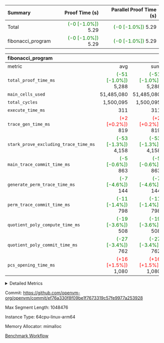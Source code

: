 | Summary | Proof Time (s) | Parallel Proof Time (s) |
|:---|---:|---:|
| Total | <span style='color: green'>(-0 [-1.0%])</span> 5.29 | <span style='color: green'>(-0 [-1.0%])</span> 5.29 |
| fibonacci_program | <span style='color: green'>(-0 [-1.0%])</span> 5.29 | <span style='color: green'>(-0 [-1.0%])</span> 5.29 |


| fibonacci_program |||||
|:---|---:|---:|---:|---:|
|metric|avg|sum|max|min|
| `total_proof_time_ms ` | <span style='color: green'>(-51 [-1.0%])</span> 5,288 | <span style='color: green'>(-51 [-1.0%])</span> 5,288 | <span style='color: green'>(-51 [-1.0%])</span> 5,288 | <span style='color: green'>(-51 [-1.0%])</span> 5,288 |
| `main_cells_used     ` |  51,485,080 |  51,485,080 |  51,485,080 |  51,485,080 |
| `total_cycles        ` |  1,500,095 |  1,500,095 |  1,500,095 |  1,500,095 |
| `execute_time_ms     ` |  311 |  311 |  311 |  311 |
| `trace_gen_time_ms   ` | <span style='color: red'>(+2 [+0.2%])</span> 819 | <span style='color: red'>(+2 [+0.2%])</span> 819 | <span style='color: red'>(+2 [+0.2%])</span> 819 | <span style='color: red'>(+2 [+0.2%])</span> 819 |
| `stark_prove_excluding_trace_time_ms` | <span style='color: green'>(-53 [-1.3%])</span> 4,158 | <span style='color: green'>(-53 [-1.3%])</span> 4,158 | <span style='color: green'>(-53 [-1.3%])</span> 4,158 | <span style='color: green'>(-53 [-1.3%])</span> 4,158 |
| `main_trace_commit_time_ms` | <span style='color: green'>(-5 [-0.6%])</span> 863 | <span style='color: green'>(-5 [-0.6%])</span> 863 | <span style='color: green'>(-5 [-0.6%])</span> 863 | <span style='color: green'>(-5 [-0.6%])</span> 863 |
| `generate_perm_trace_time_ms` | <span style='color: green'>(-7 [-4.6%])</span> 144 | <span style='color: green'>(-7 [-4.6%])</span> 144 | <span style='color: green'>(-7 [-4.6%])</span> 144 | <span style='color: green'>(-7 [-4.6%])</span> 144 |
| `perm_trace_commit_time_ms` | <span style='color: green'>(-11 [-1.4%])</span> 798 | <span style='color: green'>(-11 [-1.4%])</span> 798 | <span style='color: green'>(-11 [-1.4%])</span> 798 | <span style='color: green'>(-11 [-1.4%])</span> 798 |
| `quotient_poly_compute_time_ms` | <span style='color: green'>(-19 [-3.6%])</span> 508 | <span style='color: green'>(-19 [-3.6%])</span> 508 | <span style='color: green'>(-19 [-3.6%])</span> 508 | <span style='color: green'>(-19 [-3.6%])</span> 508 |
| `quotient_poly_commit_time_ms` | <span style='color: green'>(-27 [-3.4%])</span> 762 | <span style='color: green'>(-27 [-3.4%])</span> 762 | <span style='color: green'>(-27 [-3.4%])</span> 762 | <span style='color: green'>(-27 [-3.4%])</span> 762 |
| `pcs_opening_time_ms ` | <span style='color: red'>(+16 [+1.5%])</span> 1,080 | <span style='color: red'>(+16 [+1.5%])</span> 1,080 | <span style='color: red'>(+16 [+1.5%])</span> 1,080 | <span style='color: red'>(+16 [+1.5%])</span> 1,080 |



<details>
<summary>Detailed Metrics</summary>

| group | num_segments | keygen_time_ms | commit_exe_time_ms |
| --- | --- | --- | --- |
| fibonacci_program | 1 | 403 | 5 | 

| group | air_name | quotient_deg | interactions | constraints |
| --- | --- | --- | --- | --- |
| fibonacci_program | AccessAdapterAir<16> | 4 | 5 | 11 | 
| fibonacci_program | AccessAdapterAir<2> | 4 | 5 | 11 | 
| fibonacci_program | AccessAdapterAir<32> | 4 | 5 | 11 | 
| fibonacci_program | AccessAdapterAir<4> | 4 | 5 | 11 | 
| fibonacci_program | AccessAdapterAir<64> | 4 | 5 | 11 | 
| fibonacci_program | AccessAdapterAir<8> | 4 | 5 | 11 | 
| fibonacci_program | BitwiseOperationLookupAir<8> | 2 | 2 | 4 | 
| fibonacci_program | MemoryMerkleAir<8> | 4 | 4 | 38 | 
| fibonacci_program | PersistentBoundaryAir<8> | 4 | 3 | 5 | 
| fibonacci_program | PhantomAir | 4 | 3 | 4 | 
| fibonacci_program | Poseidon2PeripheryAir<BabyBearParameters>, 1> | 2 | 1 | 286 | 
| fibonacci_program | ProgramAir | 1 | 1 | 4 | 
| fibonacci_program | RangeTupleCheckerAir<2> | 1 | 1 | 4 | 
| fibonacci_program | Rv32HintStoreAir | 4 | 19 | 21 | 
| fibonacci_program | VariableRangeCheckerAir | 1 | 1 | 4 | 
| fibonacci_program | VmAirWrapper<Rv32BaseAluAdapterAir, BaseAluCoreAir<4, 8> | 4 | 19 | 30 | 
| fibonacci_program | VmAirWrapper<Rv32BaseAluAdapterAir, LessThanCoreAir<4, 8> | 4 | 17 | 35 | 
| fibonacci_program | VmAirWrapper<Rv32BaseAluAdapterAir, ShiftCoreAir<4, 8> | 4 | 23 | 84 | 
| fibonacci_program | VmAirWrapper<Rv32BranchAdapterAir, BranchEqualCoreAir<4> | 4 | 11 | 17 | 
| fibonacci_program | VmAirWrapper<Rv32BranchAdapterAir, BranchLessThanCoreAir<4, 8> | 4 | 13 | 32 | 
| fibonacci_program | VmAirWrapper<Rv32CondRdWriteAdapterAir, Rv32JalLuiCoreAir> | 4 | 10 | 15 | 
| fibonacci_program | VmAirWrapper<Rv32JalrAdapterAir, Rv32JalrCoreAir> | 4 | 16 | 16 | 
| fibonacci_program | VmAirWrapper<Rv32LoadStoreAdapterAir, LoadSignExtendCoreAir<4, 8> | 4 | 18 | 21 | 
| fibonacci_program | VmAirWrapper<Rv32LoadStoreAdapterAir, LoadStoreCoreAir<4> | 4 | 17 | 27 | 
| fibonacci_program | VmAirWrapper<Rv32MultAdapterAir, DivRemCoreAir<4, 8> | 4 | 25 | 72 | 
| fibonacci_program | VmAirWrapper<Rv32MultAdapterAir, MulHCoreAir<4, 8> | 4 | 24 | 23 | 
| fibonacci_program | VmAirWrapper<Rv32MultAdapterAir, MultiplicationCoreAir<4, 8> | 4 | 19 | 13 | 
| fibonacci_program | VmAirWrapper<Rv32RdWriteAdapterAir, Rv32AuipcCoreAir> | 4 | 11 | 12 | 
| fibonacci_program | VmConnectorAir | 4 | 3 | 8 | 

| group | air_name | segment | rows | prep_cols | perm_cols | main_cols | cells |
| --- | --- | --- | --- | --- | --- | --- | --- |
| fibonacci_program | AccessAdapterAir<8> | 0 | 32 |  | 12 | 17 | 928 | 
| fibonacci_program | BitwiseOperationLookupAir<8> | 0 | 65,536 | 3 | 8 | 2 | 655,360 | 
| fibonacci_program | MemoryMerkleAir<8> | 0 | 256 |  | 12 | 32 | 11,264 | 
| fibonacci_program | PersistentBoundaryAir<8> | 0 | 32 |  | 8 | 20 | 896 | 
| fibonacci_program | PhantomAir | 0 | 2 |  | 8 | 6 | 28 | 
| fibonacci_program | Poseidon2PeripheryAir<BabyBearParameters>, 1> | 0 | 256 |  | 8 | 300 | 78,848 | 
| fibonacci_program | ProgramAir | 0 | 4,096 |  | 8 | 10 | 73,728 | 
| fibonacci_program | RangeTupleCheckerAir<2> | 0 | 524,288 | 2 | 8 | 1 | 4,718,592 | 
| fibonacci_program | Rv32HintStoreAir | 0 | 4 |  | 24 | 32 | 224 | 
| fibonacci_program | VariableRangeCheckerAir | 0 | 262,144 | 2 | 8 | 1 | 2,359,296 | 
| fibonacci_program | VmAirWrapper<Rv32BaseAluAdapterAir, BaseAluCoreAir<4, 8> | 0 | 1,048,576 |  | 28 | 36 | 67,108,864 | 
| fibonacci_program | VmAirWrapper<Rv32BaseAluAdapterAir, LessThanCoreAir<4, 8> | 0 | 524,288 |  | 24 | 37 | 31,981,568 | 
| fibonacci_program | VmAirWrapper<Rv32BranchAdapterAir, BranchEqualCoreAir<4> | 0 | 262,144 |  | 16 | 26 | 11,010,048 | 
| fibonacci_program | VmAirWrapper<Rv32BranchAdapterAir, BranchLessThanCoreAir<4, 8> | 0 | 4 |  | 20 | 32 | 208 | 
| fibonacci_program | VmAirWrapper<Rv32CondRdWriteAdapterAir, Rv32JalLuiCoreAir> | 0 | 131,072 |  | 16 | 18 | 4,456,448 | 
| fibonacci_program | VmAirWrapper<Rv32JalrAdapterAir, Rv32JalrCoreAir> | 0 | 16 |  | 20 | 28 | 768 | 
| fibonacci_program | VmAirWrapper<Rv32LoadStoreAdapterAir, LoadStoreCoreAir<4> | 0 | 16 |  | 28 | 40 | 1,088 | 
| fibonacci_program | VmAirWrapper<Rv32RdWriteAdapterAir, Rv32AuipcCoreAir> | 0 | 8 |  | 16 | 21 | 296 | 
| fibonacci_program | VmConnectorAir | 0 | 2 | 1 | 8 | 4 | 24 | 

| group | segment | trace_gen_time_ms | total_proof_time_ms | total_cycles | total_cells | stark_prove_excluding_trace_time_ms | quotient_poly_compute_time_ms | quotient_poly_commit_time_ms | perm_trace_commit_time_ms | pcs_opening_time_ms | main_trace_commit_time_ms | main_cells_used | generate_perm_trace_time_ms | execute_time_ms |
| --- | --- | --- | --- | --- | --- | --- | --- | --- | --- | --- | --- | --- | --- | --- |
| fibonacci_program | 0 | 819 | 5,288 | 1,500,095 | 122,458,476 | 4,158 | 508 | 762 | 798 | 1,080 | 863 | 51,485,080 | 144 | 311 | 

</details>


Commit: https://github.com/openvm-org/openvm/commit/ef76a330f8f09be1f7673319c57fe9977a253928

Max Segment Length: 1048476

Instance Type: 64cpu-linux-arm64

Memory Allocator: mimalloc

[Benchmark Workflow](https://github.com/openvm-org/openvm/actions/runs/12981433861)
